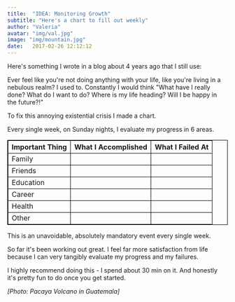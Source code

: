 ```yaml
---
title:  "IDEA: Monitoring Growth"
subtitle: "Here's a chart to fill out weekly"
author: "Valeria"
avatar: "img/val.jpg"
image: "img/mountain.jpg"
date:   2017-02-26 12:12:12
---
```


Here's something I wrote in a blog about 4 years ago that I still use:

Ever feel like you're not doing anything with your life, like you're living in a nebulous realm?
I used to. Constantly I would think "What have I really done? What do I want to do? Where is my life heading? Will I be happy in the future?!" 

To fix this annoying existential crisis I made a chart.

Every single week, on Sunday nights, I evaluate my progress in 6 areas. 

<html>
<head>
<style>
table, th, td {
    border: 1px solid black;
}
</style>
</head>
<body>

<table style="width:100%">
  <tr>
    <th>Important Thing</th>
    <th>What I Accomplished</th> 
    <th>What I Failed At</th>
  </tr>
  <tr>
    <td>Family</td>
	<td> </td>
	<td> </td>
  </tr>
  <tr>
    <td>Friends</td>
	<td> </td>
	<td> </td>
  </tr>
  <tr>
    <td>Education</td>
	<td> </td>
	<td> </td>
  </tr>
  <tr>
    <td>Career</td>
	<td> </td>
	<td> </td>
  </tr>
  <tr>
    <td>Health</td>
	<td> </td>
	<td> </td>
  </tr>
  <tr>
    <td>Other</td>
	<td> </td>
	<td> </td>
  </tr>
</table>

</body>
</html>

This is an unavoidable, absolutely mandatory event every single week.

So far it's been working out great. I feel far more satisfaction from life because I can very tangibly evaluate my progress and my failures.

I highly recommend doing this - I spend about 30 min on it. And honestly it's pretty fun to do once you get started.

*[Photo: Pacaya Volcano in Guatemala]*
